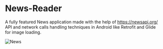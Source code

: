 # News-Reader
A fully featured News application made with the help of https://newsapi.org/ API and network calls handling techniques in Android like Retrofit and Glide for image loading.

![News](https://user-images.githubusercontent.com/62852976/93643594-f33bce80-fa1d-11ea-966c-b9dd3911bef2.png)
